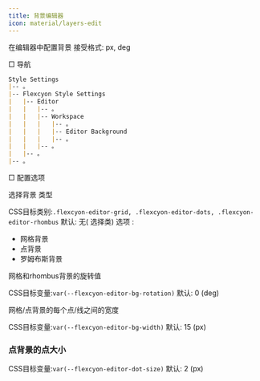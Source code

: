 ```yaml
---
title: 背景编辑器
icon: material/layers-edit
---
```


在编辑器中配置背景
接受格式: px, deg

□ 导航

```md
Style Settings
|-- 。
|-- Flexcyon Style Settings
|   |-- Editor
|   |   |-- 。
|   |   |-- Workspace
|   |   |   |-- 。
|   |   |   |-- Editor Background
|   |   |   |-- 。
|   |   |-- 。
|   |-- 。
|-- 。
```

□ 配置选项

选择背景 类型

CSS目标类别:`.flexcyon-editor-grid, .flexcyon-editor-dots, .flexcyon-editor-rhombus`
默认: 无( 选择类)
选项 :

- 网格背景
- 点背景
- 罗姆布斯背景

网格和rhombus背景的旋转值

CSS目标变量:`var(--flexcyon-editor-bg-rotation)`
默认: 0 (deg)

网格/点背景的每个点/线之间的宽度

CSS目标变量:`var(--flexcyon-editor-bg-width)`
默认: 15 (px)

### 点背景的点大小

CSS目标变量:`var(--flexcyon-editor-dot-size)`
默认: 2 (px)

